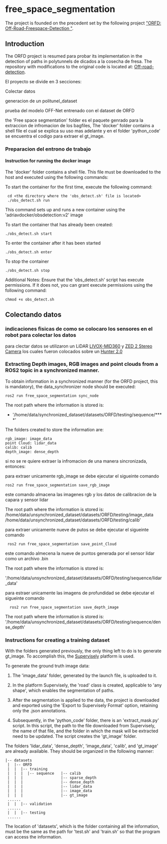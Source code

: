 # free_space_segmentation
The project is founded on the precedent set by the following project ["ORFD: Off-Road-Freespace-Detection
"](https://github.com/chaytonmin/Off-Road-Freespace-Detection/tree/main).











## Introduction

The ORFD project is resumed para probar its implementation in the detection of paths in polytunnels de dicados a la cosecha de fresa. The repository with modifications to the original code is located at: [Off-road-detection](https://github.com/adri-gth/Off-road-detection/tree/main).

El proyecto se divide en 3 secciones:

Colectar datos 

generacion de un politunel_dataset 

prueba del modelo OFF-Net entrenado con el dataset de ORFD



the 'Free space segmentation' folder es el paquete genrado para la extraccion de infromacion de los bagfiles,  The 'docker' folder contains a shell file el cual se explica su uso mas adelante y en 
el folder 'python_code' se encuentra el codigo para extraer el gt_image. 




### Preparacion del entrono de trabajo 

#### Instruction for running the docker image

 The 'docker' folder contains a shell file. This file must be downloaded to the host and executed using the following commands:
 
 To start the container for the first time, execute the following command:
 
     cd <the directory where the 'obs_detect.sh' file is located>
     ./obs_detect.sh run
     
This command sets up and runs a new container using the 'adriavdocker/obsdetection:v2' image 

To start the container that has already been created: 

    ./obs_detect.sh start
    
To enter the container after it has been started

    ./obs_detect.sh enter
    
To stop the container 

    ./obs_detect.sh stop
    
Additional Notes: Ensure that the 'obs_detect.sh' script has execute permissions. If it does not, you can grant execute permissions using the following command:

    chmod +x obs_detect.sh







## Colectando datos  

### indicaciones fisicas de como se colocaro los sensores en el robot para colectar los datos 

para clectar datos se utilizaron un LiDAR [LIVOX-MID360](https://www.livoxtech.com/mid-360) y [ZED 2 Stereo Camera](https://store.stereolabs.com/en-gb/products/zed-2) los cuales fueron colocados sobre un [Hunter 2.0](https://docs.trossenrobotics.com/agilex_hunter_20_docs/)






### Extracting Depth images, RGB images and point clouds from a ROS2 topic in a synchronized manner.

To obtain information in a synchronized manner (for the ORFD project, this is mandatory), the data_synchronizer node should be executed:
 
    ros2 run free_space_segmentation sync_node 

The root path where the information is stored is:

- '/home/data/synchronized_dataset/datasets/ORFD/testing/sequence/****'

The folders created to store the information are:

    rgb_image: image_data 
    point Cloud: lidar_data 
    calib: calib 
    depth_image: dense_depth 

    
si no se re quiere extraer la infromacion de una manera sincronizada, entonces: 




para extraer unicamente rgb_image se debe ejecutar el sigueinte comando 

    ros2 run free_space_segmentation save_rgb_image

este comando almacena las imagenes rgb y los datos de calibracion de la capara y sensor lidar

The root path where the information is stored is:
    /home/data/unsynchronized_dataset/datasets/ORFD/testing/image_data
    /home/data/unsynchronized_dataset/datasets/ORFD/testing/calib'



para extraer unicamente nueve de putos se debe ejecutar el sigueinte comando

     ros2 run free_space_segmentation save_point_Cloud 

este comando almecena la nueve de puntos generada por el sensor lidar como un archivo .bin 

The root path where the information is stored is:

'/home/data/unsynchronized_dataset/datasets/ORFD/testing/sequence/lidar_data'





para estraer unicamente las imagens de profundidad se debe ejecutar el sigueinte comando

      ros2 run free_space_segmentation save_depth_image 


The root path where the information is stored is:
     '/home/data/unsynchronized_dataset/datasets/ORFD/testing/sequence/dense_depth'









### Instructions for creating a training dataset

With the folders generated previously, the only thing left to do is to generate gt_image. To accomplish this, the [Supervisely](https://supervisely.com/) platform is used.

To generate the ground truth image data:

1. The 'image_data' folder, generated by the launch file, is uploaded to it.

2. In the platform Supervisely, the 'road' class is created, applicable to 'any shape', which enables the segmentation of paths.

3. After the segmentation is applied to the data, the project is downloaded and exported using the 'Export to Supervisely Format' option, retaining only the .json annotations.
    
4. Subsequently, in the 'python_code' folder, there is an 'extract_mask.py' script. In this script, the path to the file downloaded from Supervisely, the name of that file, and the folder in which the mask will be extracted need to be updated. The script creates the 'gt_image' folder.


The folders 'lidar_data', 'dense_depth', 'image_data', 'calib', and 'gt_image' are already available. They should be organized in the following manner:

```
|-- datasets
 |  |-- ORFD
 |  |  |-- training
 |  |  |  |-- sequence   |-- calib
 |  |  |                 |-- sparse_depth
 |  |  |                 |-- dense_depth
 |  |  |                 |-- lidar_data
 |  |  |                 |-- image_data
 |  |  |                 |-- gt_image
 ......
 |  |  |-- validation
 ......
 |  |  |-- testing
 ......
```
The location of 'datasets', which is the folder containing all the information, must be the same as the path for 'test.sh' and 'train.sh' so that the program can access the information.

